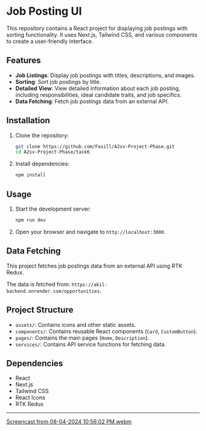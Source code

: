 # Job Posting UI

This repository contains a React project for displaying job postings with sorting functionality. It uses Next.js, Tailwind CSS, and various components to create a user-friendly interface.

## Features

- **Job Listings**: Display job postings with titles, descriptions, and images.
- **Sorting**: Sort job postings by title.
- **Detailed View**: View detailed information about each job posting, including responsibilities, ideal candidate traits, and job specifics.
- **Data Fetching**: Fetch job postings data from an external API.

## Installation

1. Clone the repository:
   ```bash
   git clone https://github.com/Fasill/A2sv-Project-Phase.git
   cd A2sv-Project-Phase/task6
   ```

2. Install dependencies:
   ```bash
   npm install
   ```

## Usage

1. Start the development server:
   ```bash
   npm run dev
   ```

2. Open your browser and navigate to `http://localhost:3000`.

## Data Fetching

This project fetches job postings data from an external API using RTK Redux.

The data is fetched from: `https://akil-backend.onrender.com/opportunities`.

## Project Structure

- `assets/`: Contains icons and other static assets.
- `components/`: Contains reusable React components (`Card`, `CustomButton`).
- `pages/`: Contains the main pages (`Home`, `Description`).
- `services/`: Contains API service functions for fetching data.

## Dependencies

- React
- Next.js
- Tailwind CSS
- React Icons
- RTK Redux

---
[Screencast from 08-04-2024 10:56:02 PM.webm](https://github.com/user-attachments/assets/287b497f-3029-4c37-b5ee-a120327afece)
